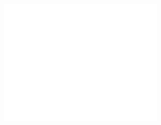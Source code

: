 <h1 align="center">
  <img src="https://raw.githubusercontent.com/abhiTronix/Imbakup/master/Images/logo/vidgear-a.svg" alt="VidGear Logo" />
</h1>



